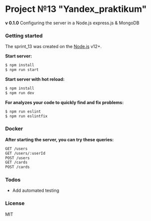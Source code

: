 # Project №13 "Yandex_praktikum"
**v 0.1.0**
Configuring the server in a Node.js express.js & MongoDB

### Getting started

The sprint_13 was created on the [Node.js](https://nodejs.org/) v12+.

**Start server:**
```sh
$ npm install
$ npm run start
```
**Start server with hot reload:**
```sh
$ npm install
$ npm run dev
```

**For analyzes your code to quickly find and fix problems:**
```sh
$ npm run eslint
$ npm run eslintfix
```
### Docker

**After starting the server, you can try these queries:**

```sh
GET /users
GET /users/:userId
POST /users
GET /cards
POST /cards
```
### Todos

 - Add automated testing
 
### License

MIT

